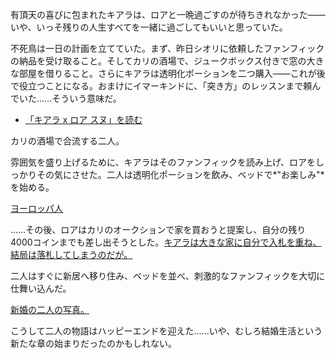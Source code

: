 <!-- title: そして、セスビアン・レックス。 -->
<!-- relationship: Marriage -->

有頂天の喜びに包まれたキアラは、ロアと一晩過ごすのが待ちきれなかった——いや、いっそ残りの人生すべてを一緒に過ごしてもいいと思っていた。

不死鳥は一日の計画を立てていた。まず、昨日シオリに依頼したファンフィックの納品を受け取ること。そしてカリの酒場で、ジュークボックス付きで窓の大きな部屋を借りること。さらにキアラは透明化ポーションを二つ購入——これが後で役立つことになる。おまけにイマーキンドに、「突き方」のレッスンまで頼んでいた……そういう意味だ。

- [「キアラ x ロア スヌ」を読む](#text:kiara-roa-snu)

カリの酒場で合流する二人。

雰囲気を盛り上げるために、キアラはそのファンフィックを読み上げ、ロアをしっかりその気にさせた。二人は透明化ポーションを飲み、ベッドで*"お楽しみ"*を始める。

[ヨーロッパ人](#embed:https://www.youtube.com/live/8E8Dsgs5e50?si=Cfv40DbMZLJijbq9&t=2031)

……その後、ロアはカリのオークションで家を買おうと提案し、自分の残り4000コインまでも差し出そうとした。[キアラは大きな家に自分で入札を重ね、結局は落札してしまうのだが。](https://www.youtube.com/live/8E8Dsgs5e50?si=RxtfN_wMGm29Xkzv&t=3612)

二人はすぐに新居へ移り住み、ベッドを並べ、刺激的なファンフィックを大切に仕舞い込んだ。

[新婚の二人の写真。](#embed:https://www.youtube.com/live/8E8Dsgs5e50?si=ekcHIcDyu86fONhG&t=5322)

こうして二人の物語はハッピーエンドを迎えた……いや、むしろ結婚生活という新たな章の始まりだったのかもしれない。
